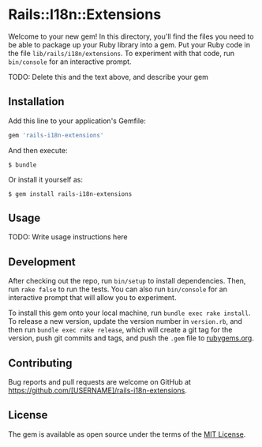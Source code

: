 # Rails::I18n::Extensions

Welcome to your new gem! In this directory, you'll find the files you need to be able to package up your Ruby library into a gem. Put your Ruby code in the file `lib/rails/i18n/extensions`. To experiment with that code, run `bin/console` for an interactive prompt.

TODO: Delete this and the text above, and describe your gem

## Installation

Add this line to your application's Gemfile:

```ruby
gem 'rails-i18n-extensions'
```

And then execute:

    $ bundle

Or install it yourself as:

    $ gem install rails-i18n-extensions

## Usage

TODO: Write usage instructions here

## Development

After checking out the repo, run `bin/setup` to install dependencies. Then, run `rake false` to run the tests. You can also run `bin/console` for an interactive prompt that will allow you to experiment.

To install this gem onto your local machine, run `bundle exec rake install`. To release a new version, update the version number in `version.rb`, and then run `bundle exec rake release`, which will create a git tag for the version, push git commits and tags, and push the `.gem` file to [rubygems.org](https://rubygems.org).

## Contributing

Bug reports and pull requests are welcome on GitHub at https://github.com/[USERNAME]/rails-i18n-extensions.


## License

The gem is available as open source under the terms of the [MIT License](http://opensource.org/licenses/MIT).

